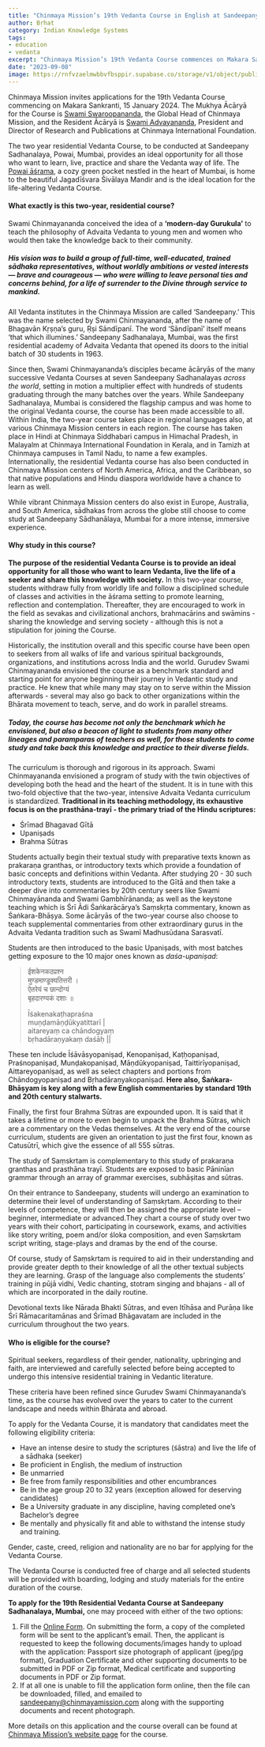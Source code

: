 ```yaml
---
title: "Chinmaya Mission’s 19th Vedanta Course in English at Sandeepany Sadhanalaya, Mumbai Part One: An Overview"
author: Bṛhat
category: Indian Knowledge Systems
tags: 
- education 
- vedanta
excerpt: "Chinmaya Mission’s 19th Vedanta Course commences on Makara Sankranti, 15 January 2024. The two-year residential course  provides an ideal opportunity for all those who want to learn, live, and practice Vedāntā."
date: "2023-09-08"
image: https://rnfvzaelmwbbvfbsppir.supabase.co/storage/v1/object/public/brhatwebsite/05dhiti/chinmayavedantacoursepartone.webp
---
```


Chinmaya Mission invites applications for the 19th Vedanta Course commencing on Makara Sankranti, 15 January 2024. The Mukhya Ācāryā for the Course is [Swami Swaroopananda](https://www.chinmayamission.com/who-we-are/swami-swaroopananda/), the Global Head of Chinmaya Mission, and the Resident Ācāryā is [Swami Advayananda](https://www.chinmayamission.com/who-we-are/acharyas/swami-advayananda/), President and Director of Research and Publications at Chinmaya International Foundation. 

The two year residential Vedanta Course, to be conducted at Sandeepany Sadhanalaya, Powai, Mumbai, provides an ideal opportunity for all those who want to learn, live, practice and share the Vedanta way of life. The [Powai āśrama](https://sandeepany.chinmayamission.com/photo-gallery/), a cozy green pocket nestled in the heart of Mumbai, is home to the beautiful Jagadīśvara Śivālaya Mandir and is the ideal location for the life-altering Vedanta Course.

#### What exactly is this two-year, residential course?

Swami Chinmayananda conceived the idea of a **‘modern-day Gurukula’** to teach the philosophy of Advaita Vedanta to young men and women who would then take the knowledge back to their community. 

##### His vision was to build a group of full-time, well-educated, trained sādhaka representatives, without worldly ambitions or vested interests — brave and courageous — who were willing to leave personal ties and concerns behind, for a life of surrender to the Divine through service to mankind.

All Vedanta institutes in the Chinmaya Mission are called ‘Sandeepany.’ This was the name selected by Swami Chinmayananda, after the name of Bhagavān Kṛṣṇa’s guru, Ṛṣi Sāndīpanī. The word ‘Sāndīpanī’ itself means ‘that which illumines.’ Sandeepany Sadhanalaya, Mumbai, was the first residential academy of Advaita Vedanta that opened its doors to the initial batch of 30 students in 1963. 

Since then, Swami Chinmayananda’s disciples became ācāryās of the many successive Vedanta Courses at seven Sandeepany Sadhanalayas _across the world_, setting in motion a multiplier effect with hundreds of students graduating through the many batches over the years. While Sandeepany Sadhanalaya, Mumbai is considered the flagship campus and was home to the original Vedanta course, the course has been made accessible to all. Within India, the two-year course takes place in regional languages also, at various Chinmaya Mission centers in each region. The course has taken place in Hindi at Chinmaya Siddhabari campus in Himachal Pradesh, in Malayalm at Chinmaya International Foundation in Kerala, and in Tamizh at Chinmaya campuses in Tamil Nadu, to name a few examples. Internationally, the residential Vedanta course has also been conducted in Chinmaya Mission centers of North America, Africa, and the Caribbean, so that native populations and Hindu diaspora worldwide have a chance to learn as well. 

While vibrant Chinmaya Mission centers do also exist in Europe, Australia, and South America, sādhakas from across the globe still choose to come study at Sandeepany Sādhanālaya, Mumbai for a more intense, immersive experience.

#### Why study in this course? 

**The purpose of the residential Vedanta Course is to provide an ideal opportunity for all those who want to learn Vedanta, live the life of a seeker and share this knowledge with society.** In this two-year course, students withdraw fully from worldly life and follow a disciplined schedule of classes and activities in the āśrama setting to promote learning, reflection and contemplation. Thereafter, they are encouraged to work in the field as sevakas and civilizational anchors, brahmacārins and swāmins - sharing the knowledge and serving society - although this is not a stipulation for joining the Course. 

Historically, the institution overall and this specific course have been open to seekers from all walks of life and various spiritual backgrounds, organizations, and institutions across India and the world. Gurudev Swami Chinmayananda envisioned the course as a benchmark standard and starting point for anyone beginning their journey in Vedantic study and practice. He knew that while many may stay on to serve within the Mission afterwards - several may also go back to other organizations within the Bhārata movement to teach, serve, and do work in parallel streams. 

##### Today, the course has become not only the benchmark which he envisioned, but also a beacon of light to students from many other lineages and _paramparas_ of teachers as well, for those students to come study and take back this knowledge and practice to their diverse fields.

The curriculum is thorough and rigorous in its approach. Swami Chinmayananda envisioned a program of study with the twin objectives of developing both the head and the heart of the student. It is in tune with this two-fold objective that the two-year, intensive Advaita Vedanta curriculum is standardized. **Traditional in its teaching methodology, its exhaustive focus is on the prasthāna-trayī - the primary triad of the Hindu scriptures:**

* Śrīmad Bhagavad Gītā
* Upaniṣads
* Brahma Sūtras

Students actually begin their textual study with preparative texts known as prakaraṇa granthas, or introductory texts which provide a foundation of basic concepts and definitions within Vedanta. After studying 20 - 30 such introductory texts, students are introduced to the Gītā and then take a deeper dive into commentaries by 20th century seers like Swami Chinmayānanda and Swami Gambhīrānanda; as well as the keystone teaching which is Śrī Ādi Śaṅkarācārya’s Saṃskṛta commentary, known as Śaṅkara-Bhāṣya. Some ācāryās of the two-year course also choose to teach supplemental commentaries from other extraordinary gurus in the Advaita Vedanta tradition such as Swamī Madhusūdana Sarasvatī.

Students are then introduced to the basic Upaniṣads, with most batches getting exposure to the 10 major ones known as _daśa-upaniṣad_:

>ईशकेनकठप्रश्न  
>मुण्डमाण्डूक्यतित्तरी ।  
>ऐतरेयं च छान्दोग्यं   
>बृहदारण्यकं दशाः ॥  
>
>Īśakenakaṭhapraśna  
>muṇḍamāṇḍūkyatittarī |  
>aitareyaṃ ca chāndogyaṃ   
>bṛhadāraṇyakaṃ daśāḥ ||

These ten include Īśāvāsyopaniṣad, Kenopaniṣad, Kaṭḥopaniṣad, Praśnopaniṣad, Munḍakopaniṣad, Māṇdūkyopaniṣad, Taittirīyopaniṣad, Aittareyopaniṣad, as well as select chapters and portions from Chāndogyopaniṣad and Bṛhadāraṇyakopaniṣad. **Here also, Śaṅkara-Bhāṣyam is key along with a few English commentaries by standard 19th and 20th century stalwarts.**

Finally, the first four Brahma Sūtras are expounded upon. It is said that it takes a lifetime or more to even begin to unpack the Brahma Sūtras, which are a commentary on the Vedas themselves. At the very end of the course curriculum, students are given an orientation to just the first four, known as Catusūtrī, which give the essence of all 555 sūtras. 

The study of Saṃskrtam is complementary to this study of prakaraṇa granthas and prasthāna trayī. Students are exposed to basic Pāninīan grammar through an array of grammar exercises, subhāṣitas and sūtras. 

On their entrance to Sandeepany, students will undergo an examination to determine their level of understanding of Saṃskṛtam. According to their levels of competence, they will then be assigned the appropriate level – beginner, intermediate or advanced.They chart a course of study over two years with their cohort, participating in coursework, exams, and activities like story writing, poem and/or śloka composition, and even Saṃskrtam script writing, stage-plays and dramas by the end of the course.

Of course, study of Saṃskrtam is required to aid in their understanding and provide greater depth to their knowledge of all the other textual subjects they are learning. Grasp of the language also complements the students’ training in pūjā vidhi, Vedic chanting, stotram singing and bhajans - all of which are incorporated in the daily routine. 

Devotional texts like Nārada Bhakti Sūtras, and even Itīhāsa and Purāṇa like Śrī Rāmacaritamānas and Śrīmad Bhāgavatam are included in the curriculum throughout the two years. 

#### Who is eligible for the course?

Spiritual seekers, regardless of their gender, nationality, upbringing and faith, are interviewed and carefully selected before being accepted to undergo this intensive residential training in Vedantic literature. 

These criteria have been refined since Gurudev Swami Chinmayananda’s time, as the course has evolved over the years to cater to the current landscape and needs within Bhārata and abroad. 

To apply for the Vedanta Course, it is mandatory that candidates meet the following eligibility criteria:

* Have an intense desire to study the scriptures (śāstra) and live the life of a sādhaka (seeker)
* Be proficient in English, the medium of instruction
* Be unmarried
* Be free from family responsibilities and other encumbrances
* Be in the age group 20 to 32 years (exception allowed for deserving candidates)
* Be a University graduate in any discipline, having completed one’s Bachelor’s degree
* Be mentally and physically fit and able to withstand the intense study and training.

Gender, caste, creed, religion and nationality are no bar for applying for the Vedanta Course.

The Vedanta Course is conducted free of charge and all selected students will be provided with boarding, lodging and study materials for the entire duration of the course.

**To apply for the 19th Residential Vedanta Course at Sandeepany Sadhanalaya, Mumbai,** one may proceed with either of the two options:

1. Fill the [Online Form](https://cvforms.chinmayamission.com/ChinmayaMission/form/ApplicationFormForVedantaCourse/formperma/5HU6c_AJhEyYkejxtsYQCx-K6VZLprLtkClx-mTzhLg). On submitting the form, a copy of the completed form will be sent to the applicant’s email. Then, the applicant is requested to keep the following documents/images handy to upload with the application: Passport size photograph of applicant (jpeg/jpg format), Graduation Certificate and other supporting documents to be submitted in PDF or Zip format, Medical certificate and supporting documents in PDF or Zip format.
2.  If at all one is unable to fill the application form online, then the file can be downloaded, filled, and emailed to [sandeepany@chinmayamission.com](https://mail.google.com/mail/?view=cm&fs=1&tf=1&to=sandeepany@chinmayamission.com) along with the supporting documents and recent photograph.

More details on this application and the course overall can be found at [Chinmaya Mission’s website page](https://sandeepany.chinmayamission.com/?gclid=CjwKCAjw3dCnBhBCEiwAVvLcuxShzSFdQ3wGk-6mffnJekDkvwUuCz0W-iQvnvBSJoY0GhFVJ8qHmRoCz88QAvD_BwE) for the course.

